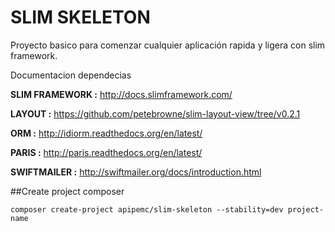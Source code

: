 SLIM SKELETON
=============

Proyecto basico para comenzar cualquier aplicación rapida y ligera con slim framework.

Documentacion dependecias

**SLIM FRAMEWORK :**  http://docs.slimframework.com/

**LAYOUT :**  https://github.com/petebrowne/slim-layout-view/tree/v0.2.1

**ORM :**  http://idiorm.readthedocs.org/en/latest/

**PARIS :**  http://paris.readthedocs.org/en/latest/

**SWIFTMAILER :** http://swiftmailer.org/docs/introduction.html


##Create project composer

`composer create-project apipemc/slim-skeleton --stability=dev project-name`
